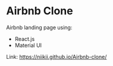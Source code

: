 # Airbnb Clone

Airbnb landing page using:

- React.js
- Material UI

Link: https://niikii.github.io/Airbnb-clone/
